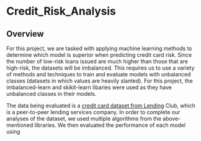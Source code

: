 # Credit_Risk_Analysis

## Overview

For this project, we are tasked with applying machine learning methods to determine which model is superior when predicting credit card risk. Since the number of low-risk loans issued are much higher than those that are high-risk, the datasets will be imbalanced. This requires us to use a variety of methods and techniques to train and evaluate models with unbalanced classes (datasets in which values are heavily slanted). For this project, the imbalanced-learn and skikit-learn libaries were used as they have unbalanced classes in their models. 

The data being evaluated is a [credit card dataset from Lending](https://github.com/crtallent/Credit_Risk_Analysis/tree/main/Resources) Club, which is a peer-to-peer lending services company. In order to complete our analyses of the dataset, we used multiple algorithms from the above-mentioned libraries. We then evaluated the performance of each model using 

